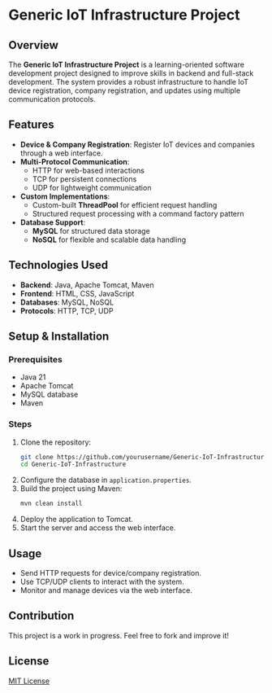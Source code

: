 # Generic IoT Infrastructure Project

## Overview
The **Generic IoT Infrastructure Project** is a learning-oriented software development project designed to improve skills in backend and full-stack development. The system provides a robust infrastructure to handle IoT device registration, company registration, and updates using multiple communication protocols.

## Features
- **Device & Company Registration**: Register IoT devices and companies through a web interface.
- **Multi-Protocol Communication**:
    - HTTP for web-based interactions
    - TCP for persistent connections
    - UDP for lightweight communication
- **Custom Implementations**:
    - Custom-built **ThreadPool** for efficient request handling
    - Structured request processing with a command factory pattern
- **Database Support**:
    - **MySQL** for structured data storage
    - **NoSQL** for flexible and scalable data handling

## Technologies Used
- **Backend**: Java, Apache Tomcat, Maven
- **Frontend**: HTML, CSS, JavaScript
- **Databases**: MySQL, NoSQL
- **Protocols**: HTTP, TCP, UDP

## Setup & Installation
### Prerequisites
- Java 21
- Apache Tomcat
- MySQL database
- Maven

### Steps
1. Clone the repository:
   ```sh
   git clone https://github.com/yourusername/Generic-IoT-Infrastructure.git
   cd Generic-IoT-Infrastructure
   ```
2. Configure the database in `application.properties`.
3. Build the project using Maven:
   ```sh
   mvn clean install
   ```
4. Deploy the application to Tomcat.
5. Start the server and access the web interface.

## Usage
- Send HTTP requests for device/company registration.
- Use TCP/UDP clients to interact with the system.
- Monitor and manage devices via the web interface.

## Contribution
This project is a work in progress. Feel free to fork and improve it!

## License
[MIT License](LICENSE)

